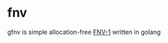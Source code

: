 # fnv
gfnv is simple allocation-free [FNV-1](https://en.wikipedia.org/wiki/Fowler%E2%80%93Noll%E2%80%93Vo_hash_function) written in golang
